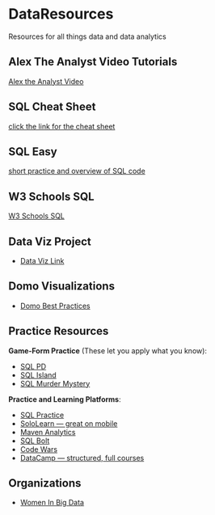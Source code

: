 # DataResources
Resources for all things data and data analytics
## Alex The Analyst Video Tutorials
[Alex the Analyst Video](https://www.youtube.com/watch?v=PSNXoAs2FtQ&t=22498s)
## SQL Cheat Sheet
[click the link for the cheat sheet](https://www.thedataschool.com.au/kieran-adair/sql-the-only-sql-cheat-sheet-you-will-ever-need/)
## SQL Easy
[short practice and overview of SQL code](https://www.sql-easy.com)
## W3 Schools SQL
[W3 Schools SQL](https://www.w3schools.com/sql)
## Data Viz Project
- [Data Viz Link](https://datavizproject.com/)

## Domo Visualizations
- [Domo Best Practices](https://domo-support.domo.com/s/article/360042935294?language=en_US)

## Practice Resources

**Game-Form Practice** (These let you apply what you know):
- [SQL PD](https://sqlpd.com/)
- [SQL Island](https://sql-island.informatik.uni-kl.de/)
- [SQL Murder Mystery](https://mystery.knightlab.com/)

**Practice and Learning Platforms**:
- [SQL Practice](https://www.sql-practice.com/)
- [SoloLearn — great on mobile](https://www.sololearn.com/en/)
- [Maven Analytics](https://mavenanalytics.io/)
- [SQL Bolt](https://sqlbolt.com/)
- [Code Wars](https://www.codewars.com/)
- [DataCamp — structured, full courses](https://www.datacamp.com/)

## Organizations
- [Women In Big Data](https://www.womeninbigdata.org/)

